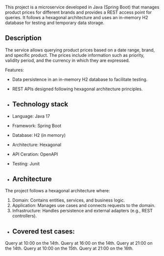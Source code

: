 This project is a microservice developed in Java (Spring Boot) that manages product prices for different brands and provides a REST access point for queries. It follows a hexagonal architecture and uses an in-memory H2 database for testing and temporary data storage.

## Description
The service allows querying product prices based on a date range, brand, and specific product. The prices include information such as priority, validity period, and the currency in which they are expressed.

Features:
- Data persistence in an in-memory H2 database to facilitate testing.
- REST APIs designed following hexagonal architecture principles.

- ## Technology stack
- Language: Java 17
- Framework: Spring Boot
- Database: H2 (in memory)
- Architecture: Hexagonal
- API Ceration: OpenAPI
- Testing: Junit

- ## Architecture
The project follows a hexagonal architecture where:
1. Domain: Contains entities, services, and business logic.
2. Application: Manages use cases and connects requests to the domain.
3. Infrastructure: Handles persistence and external adapters (e.g., REST controllers).

- ## Covered test cases:
Query at 10:00 on the 14th.
Query at 16:00 on the 14th.
Query at 21:00 on the 14th.
Query at 10:00 on the 15th.
Query at 21:00 on the 16th.

